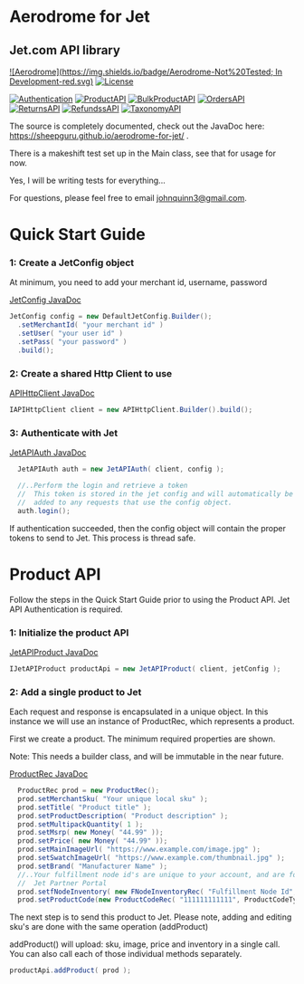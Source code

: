 # Aerodrome for Jet
## Jet.com API library

[![Aerodrome](https://img.shields.io/badge/Aerodrome-Not%20Tested; In Development-red.svg)]()
[![License](https://img.shields.io/badge/license-Apache_2-blue.svg)](https://www.apache.org/licenses/LICENSE-2.0)

[![Authentication](https://img.shields.io/badge/Authentication-working-yellowgreen.svg)]()
[![ProductAPI](https://img.shields.io/badge/Product%20API-working-yellowgreen.svg)]()
[![BulkProductAPI](https://img.shields.io/badge/Bulk%20Product%20API-working-yellowgreen.svg)]()
[![OrdersAPI](https://img.shields.io/badge/Orders%20API-working-yellowgreen.svg)]()
[![ReturnsAPI](https://img.shields.io/badge/Returns%20API-working-yellowgreen.svg)]()
[![RefundssAPI](https://img.shields.io/badge/Refunds%20API-working-yellowgreen.svg)]()
[![TaxonomyAPI](https://img.shields.io/badge/Taxonomy%20API-working-yellowgreen.svg)]()



The source is completely documented, check out the JavaDoc here: https://sheepguru.github.io/aerodrome-for-jet/ .

There is a makeshift test set up in the Main class, see that for usage for now.  

Yes, I will be writing tests for everything...

For questions, please feel free to email johnquinn3@gmail.com.

# Quick Start Guide

### 1: Create a JetConfig object 

At minimum, you need to add your merchant id, username, password

[JetConfig JavaDoc](https://sheepguru.github.io/aerodrome-for-jet/com/sheepguru/aerodrome/jet/DefaultJetConfig.html)

```java
JetConfig config = new DefaultJetConfig.Builder();
  .setMerchantId( "your merchant id" )
  .setUser( "your user id" )
  .setPass( "your password" )
  .build();
```

### 2: Create a shared Http Client to use 

[APIHttpClient JavaDoc](https://sheepguru.github.io/aerodrome-for-jet/com/sheepguru/api/APIHttpClient.html)

```java
IAPIHttpClient client = new APIHttpClient.Builder().build();    
```

### 3: Authenticate with Jet 

[JetAPIAuth JavaDoc](https://sheepguru.github.io/aerodrome-for-jet/com/sheepguru/aerodrome/jet/JetAPIAuth.html)

```java
  JetAPIAuth auth = new JetAPIAuth( client, config );

  //..Perform the login and retrieve a token
  //  This token is stored in the jet config and will automatically be 
  //  added to any requests that use the config object.
  auth.login();
```

If authentication succeeded, then the config object will contain the proper tokens
to send to Jet.  This process is thread safe.


# Product API

Follow the steps in the Quick Start Guide prior to using the Product API.
Jet API Authentication is required.

### 1: Initialize the product API

[JetAPIProduct JavaDoc](https://sheepguru.github.io/aerodrome-for-jet/com/sheepguru/aerodrome/jet/products/JetAPIProduct.html)

```java
IJetAPIProduct productApi = new JetAPIProduct( client, jetConfig );
```

### 2: Add a single product to Jet 

Each request and response is encapsulated in a unique object.
In this instance we will use an instance of ProductRec, which represents
a product.

First we create a product.  The minimum required properties are shown.

Note: This needs a builder class, and will be immutable in the near future.

[ProductRec JavaDoc](https://sheepguru.github.io/aerodrome-for-jet/com/sheepguru/aerodrome/jet/products/ProductRec.html)

```java
  ProductRec prod = new ProductRec();
  prod.setMerchantSku( "Your unique local sku" );
  prod.setTitle( "Product title" );
  prod.setProductDescription( "Product description" );
  prod.setMultipackQuantity( 1 );
  prod.setMsrp( new Money( "44.99" ));
  prod.setPrice( new Money( "44.99" ));
  prod.setMainImageUrl( "https://www.example.com/image.jpg" );
  prod.setSwatchImageUrl( "https://www.example.com/thumbnail.jpg" );
  prod.setBrand( "Manufacturer Name" );
  //..Your fulfillment node id's are unique to your account, and are found in your
  //  Jet Partner Portal 
  prod.setfNodeInventory( new FNodeInventoryRec( "Fulfillment Node Id", 1 ));
  prod.setProductCode(new ProductCodeRec( "111111111111", ProductCodeType.UPC ));
```

The next step is to send this product to Jet.  Please note, adding and editing
sku's are done with the same operation (addProduct)

addProduct() will upload: sku, image, price and inventory in a single call.
You can also call each of those individual methods separately.

```java
productApi.addProduct( prod );
```

